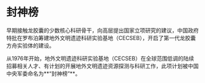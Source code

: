 # 封神榜

早期接触龙胶囊的少数核心科研骨干，向高层提出国家立项研究的建议，中国政府特批在罗布泊筹建地外文明遗迹科研实验基地（CECSEB），开启了第一代龙胶囊方舟实验体的建设。

从1976年开始，地外文明遗迹科研实验基地（CECSEB）在全球范围低调的陆续招募相关人才、有计划的开展地外文明遗迹资源探测与科研工作，此项计划被中国中央军委命名为**“封神榜”**。
